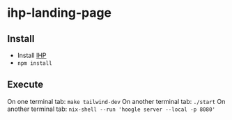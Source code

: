 # ihp-landing-page

## Install

- Install [IHP](https://ihp.digitallyinduced.com/)
- `npm install`

## Execute

On one terminal tab: `make tailwind-dev`
On another terminal tab: `./start`
On another terminal tab: `nix-shell --run 'hoogle server --local -p 8080'`
